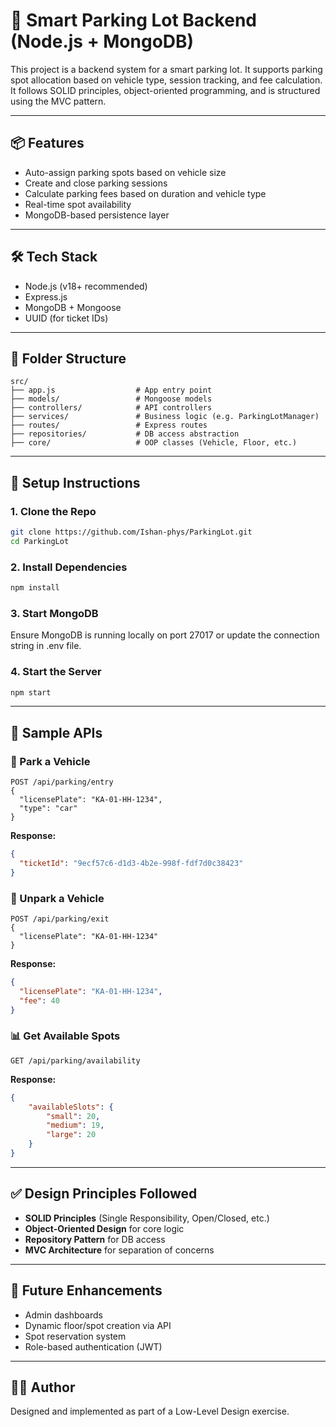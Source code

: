 # 🚗 Smart Parking Lot Backend (Node.js + MongoDB)

This project is a backend system for a smart parking lot. It supports parking spot allocation based on vehicle type, session tracking, and fee calculation.
It follows SOLID principles, object-oriented programming, and is structured using the MVC pattern.

---

## 📦 Features

- Auto-assign parking spots based on vehicle size
- Create and close parking sessions
- Calculate parking fees based on duration and vehicle type
- Real-time spot availability
- MongoDB-based persistence layer

---

## 🛠 Tech Stack

- Node.js (v18+ recommended)
- Express.js
- MongoDB + Mongoose
- UUID (for ticket IDs)

---

## 📁 Folder Structure

```
src/
├── app.js                  # App entry point
├── models/                 # Mongoose models
├── controllers/            # API controllers
├── services/               # Business logic (e.g. ParkingLotManager)
├── routes/                 # Express routes
├── repositories/           # DB access abstraction
├── core/                   # OOP classes (Vehicle, Floor, etc.)
```

---

## 🔧 Setup Instructions

### 1. Clone the Repo
```bash
git clone https://github.com/Ishan-phys/ParkingLot.git
cd ParkingLot
```

### 2. Install Dependencies
```bash
npm install
```

### 3. Start MongoDB
Ensure MongoDB is running locally on port 27017 or update the connection string in .env file.

### 4. Start the Server
```bash
npm start
```

---

## 🧪 Sample APIs

### 🚗 Park a Vehicle
```
POST /api/parking/entry
{
  "licensePlate": "KA-01-HH-1234",
  "type": "car"
}
```
**Response:**
```json
{
  "ticketId": "9ecf57c6-d1d3-4b2e-998f-fdf7d0c38423"
}
```

### 🚙 Unpark a Vehicle
```
POST /api/parking/exit
{
  "licensePlate": "KA-01-HH-1234"
}
```
**Response:**
```json
{
  "licensePlate": "KA-01-HH-1234",
  "fee": 40
}
```

### 📊 Get Available Spots
```
GET /api/parking/availability
```
**Response:**
```json
{
    "availableSlots": {
        "small": 20,
        "medium": 19,
        "large": 20
    }
}
```

---

## ✅ Design Principles Followed

- **SOLID Principles** (Single Responsibility, Open/Closed, etc.)
- **Object-Oriented Design** for core logic
- **Repository Pattern** for DB access
- **MVC Architecture** for separation of concerns

---

## 📌 Future Enhancements

- Admin dashboards
- Dynamic floor/spot creation via API
- Spot reservation system
- Role-based authentication (JWT)

---

## 👨‍💻 Author
Designed and implemented as part of a Low-Level Design exercise.
